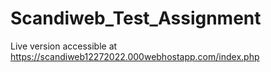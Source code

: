 # Scandiweb_Test_Assignment
Live version accessible at https://scandiweb12272022.000webhostapp.com/index.php

